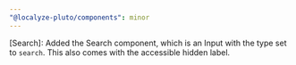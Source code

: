 ```yaml
---
"@localyze-pluto/components": minor
---
```


[Search]: Added the Search component, which is an Input with the type set to `search`. This also comes with the accessible hidden label.
